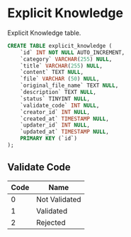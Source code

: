 # Explicit Knowledge
Explicit Knowledge table.

```sql
CREATE TABLE explicit_knowledge (
	`id` INT NOT NULL AUTO_INCREMENT,
    `category` VARCHAR(255) NULL,
    `title` VARCHAR(255) NULL,
	`content` TEXT NULL,
    `file` VARCHAR (50) NULL,
    `original_file_name` TEXT NULL,
    `description` TEXT NULL,
    `status` TINYINT NULL,
    `validate_code` INT NULL,
    `creator_id` INT NULL,
    `created_at` TIMESTAMP NULL,
    `updater_id` INT NULL,
    `updated_at` TIMESTAMP NULL,
	PRIMARY KEY (`id`)
);
```

## Validate Code
| Code | Name |
| ---- | ---- |
| 0 | Not Validated |
| 1 | Validated |
| 2 | Rejected |